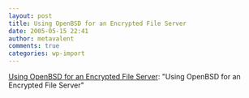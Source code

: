 ```yaml
---
layout: post
title: Using OpenBSD for an Encrypted File Server
date: 2005-05-15 22:41
author: metavalent
comments: true
categories: wp-import
---
```

<a href="http://undeadly.org/cgi?action=article&amp;sid=20050509162643">Using OpenBSD for an Encrypted File Server</a>: "Using OpenBSD for an Encrypted File Server"
